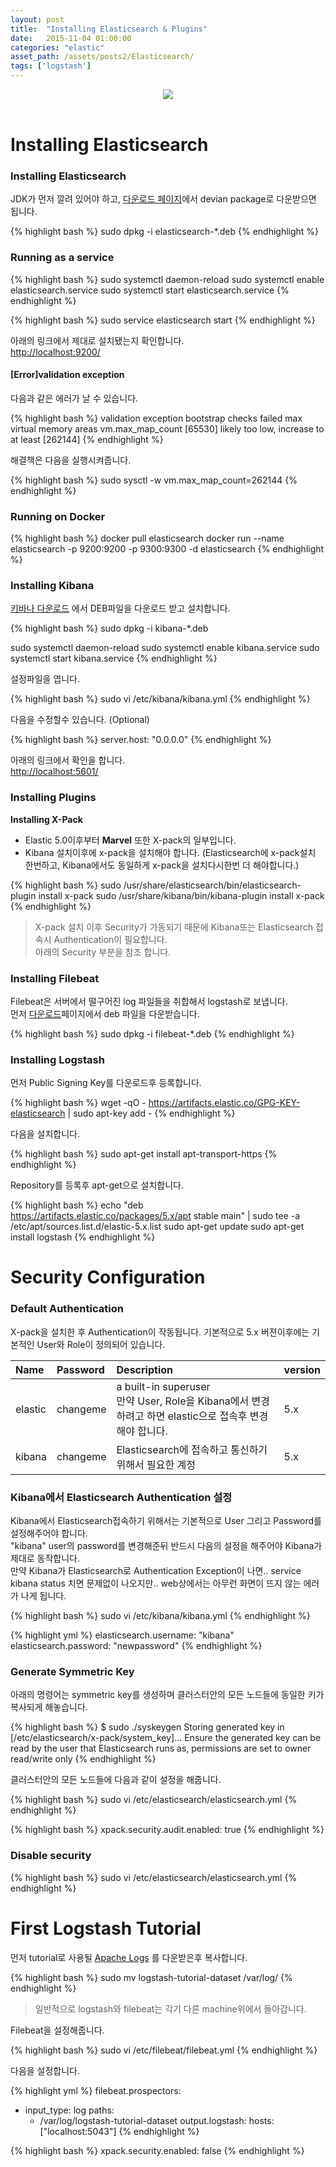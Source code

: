 ```yaml
---
layout: post
title:  "Installing Elasticsearch & Plugins"
date:   2015-11-04 01:00:00
categories: "elastic"
asset_path: /assets/posts2/Elasticsearch/
tags: ['logstash']
---
```

<header>
    <img src="{{ page.asset_path }}logo-elastic.png" class="img-responsive img-rounded">
</header>

# Installing Elasticsearch

### Installing Elasticsearch

JDK가 먼저 깔려 있어야 하고, [다운로드 페이지](https://www.elastic.co/downloads)에서 devian package로 다운받으면 됩니다.

{% highlight bash %}
sudo dpkg -i elasticsearch-*.deb
{% endhighlight %}

### Running as a service

{% highlight bash %}
sudo systemctl daemon-reload
sudo systemctl enable elasticsearch.service
sudo systemctl start elasticsearch.service
{% endhighlight %}

{% highlight bash %}
sudo service elasticsearch start
{% endhighlight %}


아래의 링크에서 제대로 설치됐는지 확인합니다.<br>
[http://localhost:9200/](http://localhost:9200/)


#### [Error]validation exception


다음과 같은 에러가 날 수 있습니다.

{% highlight bash %}
validation exception
bootstrap checks failed
max virtual memory areas vm.max_map_count [65530] likely too low, increase to at least [262144]
{% endhighlight %}

해결책은 다음을 실행시켜줍니다.

{% highlight bash %}
sudo sysctl -w vm.max_map_count=262144
{% endhighlight %}


### Running on Docker

{% highlight bash %}
docker pull elasticsearch
docker run --name elasticsearch -p 9200:9200 -p 9300:9300 -d elasticsearch
{% endhighlight %}

### Installing Kibana

[키바나 다운로드](https://www.elastic.co/downloads/kibana) 에서 DEB파일을 다운로드 받고 설치합니다.

{% highlight bash %}
sudo dpkg -i kibana-*.deb

sudo systemctl daemon-reload
sudo systemctl enable kibana.service
sudo systemctl start kibana.service
{% endhighlight %}

설정파일을 엽니다.

{% highlight bash %}
sudo vi /etc/kibana/kibana.yml
{% endhighlight %}

다음을 수정할수 있습니다. (Optional)

{% highlight bash %}
server.host: "0.0.0.0"
{% endhighlight %}

아래의 링크에서 확인을 합니다.<br>
[http://localhost:5601/](http://localhost:5601/)

### Installing Plugins

**Installing X-Pack**

* Elastic 5.0이후부터 **Marvel** 또한 X-pack의 일부입니다.
* Kibana 설치이후에 x-pack을 설치해야 합니다. (Elasticsearch에 x-pack설치 한번하고, Kibana에서도 동일하게 x-pack을 설치다시한번 더 해야합니다.)

{% highlight bash %}
sudo /usr/share/elasticsearch/bin/elasticsearch-plugin install x-pack
sudo /usr/share/kibana/bin/kibana-plugin install x-pack
{% endhighlight %}

> X-pack 설치 이후 Security가 가동되기 때문에 Kibana또는 Elasticsearch 접속시 Authentication이 필요합니다.<br>
> 아래의 Security 부분을 참조 합니다.


### Installing Filebeat 

Filebeat은 서버에서 떨구어진 log 파일들을 취합해서 logstash로 보냅니다. <br>
먼저 [다운로드](https://www.elastic.co/downloads/beats/filebeat)페이지에서 deb 파일을 다운받습니다.

{% highlight bash %}
sudo dpkg -i filebeat-*.deb
{% endhighlight %}



### Installing Logstash

먼저 Public Signing Key를 다운로드후 등록합니다. 

{% highlight bash %}
wget -qO - https://artifacts.elastic.co/GPG-KEY-elasticsearch | sudo apt-key add -
{% endhighlight %}

다음을 설치합니다.

{% highlight bash %}
sudo apt-get install apt-transport-https
{% endhighlight %}

Repository를 등록후 apt-get으로 설치합니다.

{% highlight bash %}
echo "deb https://artifacts.elastic.co/packages/5.x/apt stable main" | sudo tee -a /etc/apt/sources.list.d/elastic-5.x.list
sudo apt-get update
sudo apt-get install logstash
{% endhighlight %}




# Security Configuration

### Default Authentication

X-pack을 설치한 후 Authentication이 작동됩니다. 기본적으로 5.x 버젼이후에는 기본적인 User와 Role이 정의되어 있습니다. 

| Name | Password | Description | version |
|:-----|:---------|:------------|:--------|
| elastic | changeme | a built-in superuser <br>만약 User, Role을 Kibana에서 변경하려고 하면 elastic으로 접속후 변경해야 합니다. | 5.x |
| kibana | changeme | Elasticsearch에 접속하고 통신하기 위해서 필요한 계정 | 5.x |


### Kibana에서 Elasticsearch Authentication 설정

Kibana에서 Elasticsearch접속하기 위해서는 기본적으로 User 그리고 Password를 설정해주어야 합니다.<br>
"kibana" user의 password를 변경해준뒤 반드시 다음의 설정을 해주어야 Kibana가 제대로 동작합니다.<br>
만약 Kibana가 Elasticsearch로 Authentication Exception이 나면.. service kibana status 치면 문제없이 나오지만.. web상에서는 아무런 화면이 뜨지 않는 에러가 나게 됩니다.

{% highlight bash %}
sudo vi /etc/kibana/kibana.yml
{% endhighlight %}

{% highlight yml %}
elasticsearch.username: "kibana"
elasticsearch.password: "newpassword"
{% endhighlight %}


### Generate Symmetric Key

아래의 명령어는 symmetric key를 생성하며 클러스터안의 모든 노드들에 동일한 키가 복사되게 해놓습니다.

{% highlight bash %}
$ sudo ./syskeygen
Storing generated key in [/etc/elasticsearch/x-pack/system_key]...
Ensure the generated key can be read by the user that Elasticsearch runs as, permissions are set to owner read/write only
{% endhighlight %}

클러스터안의 모든 노드들에 다음과 같이 설정을 해줍니다.

{% highlight bash %}
sudo vi /etc/elasticsearch/elasticsearch.yml
{% endhighlight %}

{% highlight bash %}
xpack.security.audit.enabled: true
{% endhighlight %}


### Disable security

{% highlight bash %}
sudo vi   /etc/elasticsearch/elasticsearch.yml
{% endhighlight %}



# First Logstash Tutorial

먼저 tutorial로 사용될 [Apache Logs](https://download.elastic.co/demos/logstash/gettingstarted/logstash-tutorial.log.gz) 를 다운받은후 복사합니다.

{% highlight bash %}
sudo mv logstash-tutorial-dataset /var/log/
{% endhighlight %}

> 일반적으로 logstash와 filebeat는 각기 다른 machine위에서 돌아갑니다.

Filebeat을 설정해줍니다.

{% highlight bash %}
sudo vi /etc/filebeat/filebeat.yml
{% endhighlight %}

다음을 설정합니다.

{% highlight yml %}
filebeat.prospectors:
- input_type: log
  paths:
    - /var/log/logstash-tutorial-dataset
output.logstash:
  hosts: ["localhost:5043"]
{% endhighlight %}




{% highlight bash %}
xpack.security.enabled: false
{% endhighlight %}